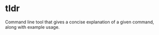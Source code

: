 # tldr
Command line tool that gives a concise explanation of a given command, along with example usage.
